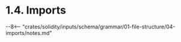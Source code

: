<!-- This file is generated automatically by infrastructure scripts. Please don't edit by hand. -->

# 1.4. Imports

--8<-- "crates/solidity/inputs/schema/grammar/01-file-structure/04-imports/notes.md"
